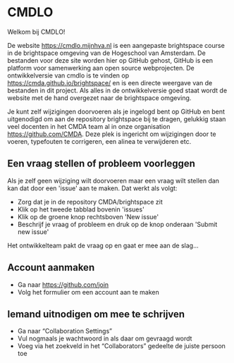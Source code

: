 # CMDLO

Welkom bij CMDLO!

De website <https://cmdlo.mijnhva.nl> is een aangepaste brightspace course in de brightspace omgeving van de Hogeschool van Amsterdam. De bestanden voor deze site worden hier op GitHub gehost, GitHub is een platform voor samenwerking aan open source webprojecten. De ontwikkelversie van cmdlo is te vinden op <https://cmda.github.io/brightspace/> en is een directe weergave van de bestanden in dit project. Als alles in de ontwikkelversie goed staat wordt de website met de hand overgezet naar de brightspace omgeving.

Je kunt zelf wijzigingen doorvoeren als je ingelogd bent op GitHub en bent uitgenodigd om aan de repository brightspace bij te dragen, gelukkig staan veel docenten in het CMDA team al in onze organisation <https://github.com/CMDA>. Deze plek is ingericht om wijzigingen door te voeren, typefouten te corrigeren, een alinea te verwijderen etc.

## Een vraag stellen of probleem voorleggen
Als je zelf geen wijziging wilt doorvoeren maar een vraag wilt stellen dan kan dat door een 'issue' aan te maken. Dat werkt als volgt:
* Zorg dat je in de repository CMDA/brightspace zit
* Klik op het tweede tabblad bovenin 'issues'
* Klik op de groene knop rechtsboven 'New issue'
* Beschrijf je vraag of probleem en druk op de knop onderaan 'Submit new issue'

Het ontwikkelteam pakt de vraag op en gaat er mee aan de slag...

## Account aanmaken

* Ga naar <https://github.com/join>
* Volg het formulier om een account aan te maken

## Iemand uitnodigen om mee te schrijven

* Ga naar “Collaboration Settings”
* Vul nogmaals je wachtwoord in als daar om gevraagd wordt
* Voeg via het zoekveld in het “Collaborators” gedeelte de juiste persoon toe
